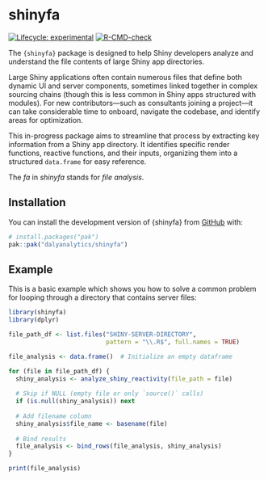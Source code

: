 
# shinyfa 

<!-- badges: start -->
[![Lifecycle: experimental](https://img.shields.io/badge/lifecycle-experimental-orange.svg)](https://lifecycle.r-lib.org/articles/stages.html#experimental)
[![R-CMD-check](https://github.com/dalyanalytics/shinyfa/actions/workflows/pkgdown.yaml/badge.svg)](https://github.com/dalyanalytics/shinyfa/actions/workflows/pkgdown.yaml)
<!-- badges: end -->

The `{shinyfa}` package is designed to help Shiny developers analyze and understand the file contents of large Shiny app directories.  

Large Shiny applications often contain numerous files that define both dynamic UI and server components, sometimes linked together in complex sourcing chains (though this is less common in Shiny apps structured with modules). For new contributors—such as consultants joining a project—it can take considerable time to onboard, navigate the codebase, and identify areas for optimization.  

This in-progress package aims to streamline that process by extracting key information from a Shiny app directory. It identifies specific render functions, reactive functions, and their inputs, organizing them into a structured `data.frame` for easy reference.  

The *fa* in *shinyfa* stands for *file analysis*.

## Installation

You can install the development version of {shinyfa} from [GitHub](https://github.com/) with:

``` r
# install.packages("pak")
pak::pak("dalyanalytics/shinyfa")
```

## Example

This is a basic example which shows you how to solve a common problem for looping through a directory that contains server files:

``` r
library(shinyfa)
library(dplyr)  

file_path_df <- list.files("SHINY-SERVER-DIRECTORY", 
                           pattern = "\\.R$", full.names = TRUE)

file_analysis <- data.frame()  # Initialize an empty dataframe

for (file in file_path_df) {
  shiny_analysis <- analyze_shiny_reactivity(file_path = file)
  
  # Skip if NULL (empty file or only `source()` calls)
  if (is.null(shiny_analysis)) next
  
  # Add filename column
  shiny_analysis$file_name <- basename(file)
  
  # Bind results
  file_analysis <- bind_rows(file_analysis, shiny_analysis)
}

print(file_analysis)
```

